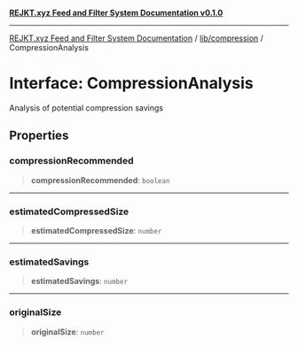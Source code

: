[**REJKT.xyz Feed and Filter System Documentation v0.1.0**](../../../README.md)

***

[REJKT.xyz Feed and Filter System Documentation](../../../modules.md) / [lib/compression](../README.md) / CompressionAnalysis

# Interface: CompressionAnalysis

Analysis of potential compression savings

## Properties

### compressionRecommended

> **compressionRecommended**: `boolean`

***

### estimatedCompressedSize

> **estimatedCompressedSize**: `number`

***

### estimatedSavings

> **estimatedSavings**: `number`

***

### originalSize

> **originalSize**: `number`
